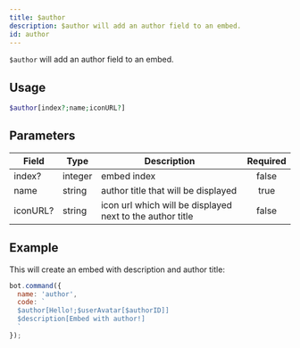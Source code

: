 ```yaml
---
title: $author 
description: $author will add an author field to an embed.
id: author
---
```


`$author` will add an author field to an embed.

## Usage

```php
$author[index?;name;iconURL?]
```

## Parameters 


| Field    | Type    | Description                                               | Required |
| -------- | ------- | --------------------------------------------------------- |:--------:|
| index?   | integer | embed index                                               |    false    |
| name     | string  | author title that will be displayed                       |    true   |
| iconURL? | string  | icon url which will be displayed next to the author title |    false    |


## Example

This will create an embed with description and author title:

```javascript
bot.command({
  name: 'author',
  code: `
  $author[Hello!;$userAvatar[$authorID]]
  $description[Embed with author!]
  `
});
```
